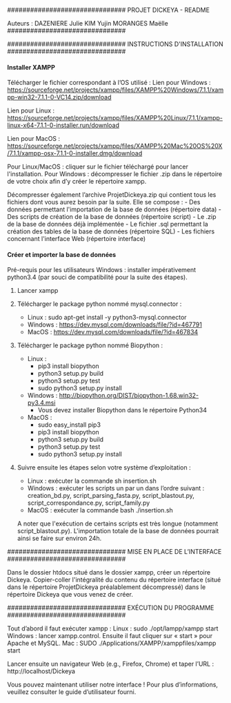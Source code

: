 ###############################
PROJET DICKEYA - README

Auteurs :
DAZENIERE Julie
KIM Yujin
MORANGES Maëlle
###############################


###############################
INSTRUCTIONS D'INSTALLATION
###############################

#### Installer XAMPP ####

Télécharger le fichier correspondant à l’OS utilisé :
Lien pour Windows : https://sourceforge.net/projects/xampp/files/XAMPP%20Windows/7.1.1/xampp-win32-7.1.1-0-VC14.zip/download 

Lien pour Linux : https://sourceforge.net/projects/xampp/files/XAMPP%20Linux/7.1.1/xampp-linux-x64-7.1.1-0-installer.run/download 

Lien pour MacOS : https://sourceforge.net/projects/xampp/files/XAMPP%20Mac%20OS%20X/7.1.1/xampp-osx-7.1.1-0-installer.dmg/download 

Pour Linux/MacOS : cliquer sur le fichier téléchargé pour lancer l'installation.
Pour Windows : décompresser le fichier .zip dans le répertoire de votre choix afin d’y créer le répertoire xampp.

Décompresser également l’archive ProjetDickeya.zip qui contient tous les fichiers dont vous aurez besoin par la suite. 
Elle se compose :
	- Des données permettant l'importation de la base de données (répertoire data)
	- Des scripts de création de la base de données (répertoire script)
	- Le .zip de la base de données déjà implémentée
	- Le fichier .sql permettant la création des tables de la base de données (répertoire SQL)
	- Les fichiers concernant l'interface Web (répertoire interface)


#### Créer et importer la base de données ####

Pré-requis pour les utilisateurs Windows : installer impérativement python3.4 (par souci de compatibilité pour la suite des étapes).

1.	Lancer xampp
2.	Télécharger le package python nommé mysql.connector :
	- Linux : sudo apt-get install -y python3-mysql.connector
	- Windows : https://dev.mysql.com/downloads/file/?id=467791 
	- MacOS : https://dev.mysql.com/downloads/file/?id=467834 
3.	Télécharger le package python nommé Biopython : 
	- Linux : 
		- pip3 install biopython
		- python3 setup.py build
		- python3 setup.py test
		- sudo python3 setup.py install
	- Windows : http://biopython.org/DIST/biopython-1.68.win32-py3.4.msi
		- Vous devez installer Biopython dans le répertoire Python34
	- MacOS : 
		- sudo easy_install pip3
		- pip3 install biopython
		- python3 setup.py build
		- python3 setup.py test
		- sudo python3 setup.py install
4.	Suivre ensuite les étapes selon votre système d’exploitation :
	- Linux : exécuter la commande sh insertion.sh
	- Windows : exécuter les scripts un par un dans l’ordre suivant : creation_bd.py, script_parsing_fasta.py, script_blastout.py, script_correspondance.py, script_family.py 
	- MacOS : exécuter la commande bash ./insertion.sh

	A noter que l'exécution de certains scripts est très longue (notamment script_blastout.py).
	L'importation totale de la base de données pourrait ainsi se faire sur environ 24h. 


###############################
MISE EN PLACE DE L’INTERFACE
###############################

Dans le dossier htdocs situé dans le dossier xampp, créer un répertoire Dickeya. Copier-coller l'intégralité du contenu du répertoire interface (situé dans le répertoire ProjetDickeya préalablement décompressé) dans le répertoire Dickeya que vous venez de créer. 


###############################
EXÉCUTION DU PROGRAMME
###############################

Tout d’abord il faut exécuter xampp :
Linux : sudo ./opt/lampp/xampp start
Windows : lancer xampp.control. Ensuite il faut cliquer sur « start » pour Apache et MySQL.
Mac : SUDO ./Applications/XAMPP/xamppfiles/xampp start

Lancer ensuite un navigateur Web (e.g., Firefox, Chrome) et taper l’URL : http://localhost/Dickeya

Vous pouvez maintenant utiliser notre interface ! Pour plus d’informations, veuillez consulter le guide d’utilisateur fourni. 
